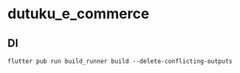 # dutuku_e_commerce

## DI

```
flutter pub run build_runner build --delete-conflicting-outputs
```
